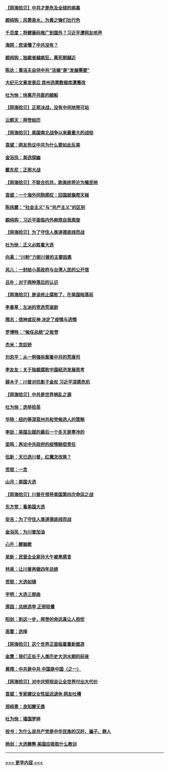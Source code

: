 #### [【网海拾贝】中共才是危及全球的病毒](../pages/nsc993/n12571204.md?t=11251103) 
#### [颜纯钩：风萧易水，为黄之锋们壮行色](../pages/nsc993/n12571487.md?t=11251103) 
#### [千百度：将健康码推广到国外？习近平遭网友呛声](../pages/nsc993/n12570808.md?t=11251103) 
#### [海网：您读懂了中共没有？](../pages/nsc993/n12570487.md?t=11251103) 
#### [颜纯钩：独裁者越疯狂，离死期越近](../pages/nsc993/n12569055.md?t=11251103) 
#### [陈达：黄洁夫自供中共“活摘”是“发展需要”](../pages/nsc993/n12568541.md?t=11251103) 
#### [大纪元文章发表后 宾州选票数据库遭篡改](../pages/nsc993/n12568105.md?t=11251103) 
#### [吐为快：快离开共匪的贼船](../pages/nsc993/n12568462.md?t=11251103) 
#### [【网海拾贝】正邪决战，没有中间地带可站](../pages/nsc993/n12568439.md?t=11251103) 
#### [云鹤天：拜登经历](../pages/nsc993/n12567294.md?t=11251103) 
#### [【网海拾贝】美国南北战争以来最重大的战役](../pages/nsc993/n12567247.md?t=11251103) 
#### [袁斌：网友热议中共为什么要如此反美](../pages/nsc993/n12567162.md?t=11251103) 
#### [金浴凤：美选探幽](../pages/nsc993/n12567147.md?t=11251103) 
#### [戴东尼：正邪大战](../pages/nsc993/n12567033.md?t=11251103) 
#### [【网海拾贝】不联合抗共，欧美终将沦为殖民地](../pages/nsc993/n12565068.md?t=11251103) 
#### [袁斌：一个海外同胞感叹：回国就像爬天梯](../pages/nsc993/n12564986.md?t=11251103) 
#### [陈纬霆：“社会主义”与“共产主义”的区别](../pages/nsc993/n12562417.md?t=11251103) 
#### [颜纯钩：习近平面临内外麻烦自我周旋](../pages/nsc993/n12563356.md?t=11251103) 
#### [【网海拾贝】为了守住人类道德底线而战](../pages/nsc993/n12562542.md?t=11251103) 
#### [吐为快：正义必胜看大选](../pages/nsc993/n12561967.md?t=11251103) 
#### [向真：“川粉”力挺川普的主要因素](../pages/nsc993/n12560774.md?t=11251103) 
#### [风儿：一封给小英政府与台湾人民的公开信](../pages/nsc993/n12560581.md?t=11251103) 
#### [吕朴：对于两种落后的认识](../pages/nsc993/n12560492.md?t=11251103) 
#### [【网海拾贝】是该终止腐败了，在美国陷落前](../pages/nsc993/n12559936.md?t=11251103) 
#### [李春草：左派的竞选荒诞剧](../pages/nsc993/n12558380.md?t=11251103) 
#### [隋志：信神或反神 决定了疫情与选情](../pages/nsc993/n12558255.md?t=11251103) 
#### [罗博特：“候任总统”之败登](../pages/nsc993/n12558189.md?t=11251103) 
#### [杰米：念奴娇](../pages/nsc993/n12558174.md?t=11251103) 
#### [刘忠平：从一例强拆案看中共的荒唐司](../pages/nsc993/n12558036.md?t=11251103) 
#### [李友友：关于独裁腐败中国经济发展思考](../pages/nsc993/n12558004.md?t=11251103) 
#### [薛木子：川普对抗影子金权 习近平深感危机](../pages/nsc993/n12557342.md?t=11251103) 
#### [【网海拾贝】中共是世界祸乱之源](../pages/nsc993/n12555353.md?t=11251103) 
#### [吐为快：选举拾英](../pages/nsc993/n12555041.md?t=11251103) 
#### [华旸：纽约等深蓝州共和党候选人的策略](../pages/nsc993/n12554309.md?t=11251103) 
#### [李劼：美国左媒的最后一个冬天是寒冷的](../pages/nsc993/n12552947.md?t=11251103) 
#### [梁鸣：再论中共政府的疫情赔偿责任](../pages/nsc993/n12553012.md?t=11251103) 
#### [伍新：天已选川普，红魔怎改换？](../pages/nsc993/n12552970.md?t=11251103) 
#### [苦胆：一念](../pages/nsc993/n12552957.md?t=11251103) 
#### [山月：美国大选](../pages/nsc993/n12552446.md?t=11251103) 
#### [【网海拾贝】川普在领导美国第四次命运之战](../pages/nsc993/n12551973.md?t=11251103) 
#### [东方觉：看美国大选](../pages/nsc993/n12551647.md?t=11251103) 
#### [安吉：为了守住人类道德底线而战](../pages/nsc993/n12551111.md?t=11251103) 
#### [金浴凤：为川普加油](../pages/nsc993/n12551085.md?t=11251103) 
#### [心升：醒脑歌](../pages/nsc993/n12550984.md?t=11251103) 
#### [吴新：民营企业家孙大午被黑感言](../pages/nsc993/n12550656.md?t=11251103) 
#### [林泉：让川普再做四年总统](../pages/nsc993/n12550640.md?t=11251103) 
#### [苦胆：大选如镜](../pages/nsc993/n12550630.md?t=11251103) 
#### [宇明：大选三部曲](../pages/nsc993/n12550603.md?t=11251103) 
#### [莲园：总统选举 正邪较量](../pages/nsc993/n12550594.md?t=11251103) 
#### [阳剑：到这一步，拜登的命运真让人担忧](../pages/nsc993/n12549093.md?t=11251103) 
#### [高雷：选择](../pages/nsc993/n12549087.md?t=11251103) 
#### [【网海拾贝】这个世界正面临着重新塑造](../pages/nsc993/n12548326.md?t=11251103) 
#### [金慧：我们正处于人类历史大洪水期的前夜](../pages/nsc993/n12547914.md?t=11251103) 
#### [黄翔：中共是中共 中国是中国（之一）](../pages/nsc993/n12547576.md?t=11251103) 
#### [【网海拾贝】对中共短视会让全世界付出大代价](../pages/nsc993/n12546043.md?t=11251103) 
#### [袁斌：专家建议女性延迟退休 网友吐槽](../pages/nsc993/n12545424.md?t=11251103) 
#### [郑纯青：良知醒无畏](../pages/nsc993/n12545394.md?t=11251103) 
#### [吐为快：墙国梦碎](../pages/nsc993/n12545309.md?t=11251103) 
#### [投书：为什么说共产党是中华民族的汉奸、骗子、罪人](../pages/nsc993/n12545089.md?t=11251103) 
#### [杨剑：大选舞弊 美国应吸取什么教训](../pages/nsc993/n12543937.md?t=11251103) 

----
#### [ >>> 更早内容 <<< ](../indexes/nsc993-earlier.md)
